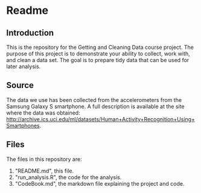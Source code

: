 # Readme

## Introduction

This is the repository for the Getting and Cleaning Data course project. The purpose of this project is to demonstrate your ability to collect, work with, and clean a data set. The goal is to prepare tidy data that can be used for later analysis.

## Source 

The data we use has been collected from the accelerometers from the Samsung Galaxy S smartphone. A full description is available at the site where the data was obtained: http://archive.ics.uci.edu/ml/datasets/Human+Activity+Recognition+Using+Smartphones.

## Files

The files in this repository are:

1. "README.md", this file. 
2. "run_analysis.R", the code for the analysis.
3. "CodeBook.md", the markdown file explaining the project and code.

